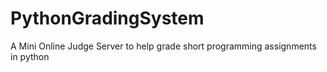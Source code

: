 # PythonGradingSystem
A Mini Online Judge Server to help grade short programming assignments in python
